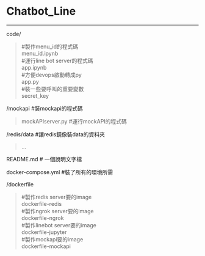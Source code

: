 # Chatbot_Line
-------------------------

code/  
>#製作menu_id的程式碼  
menu_id.ipynb   
#運行line bot server的程式碼  
app.ipynb  
#方便devops啟動轉成py  
app.py  
#裝一些要呼叫的重要變數  
secret_key  

/mockapi         #裝mockapi的程式碼  
>mockAPIserver.py    #運行mockAPI的程式碼  

/redis/data      #讓redis鏡像裝data的資料夾  
>...  

README.md        # 一個說明文字檔  

docker-compose.yml   #裝了所有的環境所需  

/dockerfile  
>#製作redis server要的image  
  dockerfile-redis  
  #製作ngrok server要的image  
  dockerfile-ngrok  
  #製作linebot server要的image  
  dockerfile-jupyter  
  #製作mockapi要的image  
  dockerfile-mockapi  
